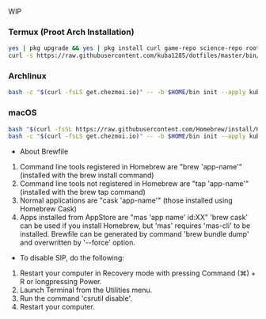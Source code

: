 WIP

### Termux (Proot Arch Installation)
```sh
yes | pkg upgrade && yes | pkg install curl game-repo science-repo root-repo x11-repo
curl -s https://raw.githubusercontent.com/kuba1285/dotfiles/master/bin/termux-init.sh | bash
```
### Archlinux
```sh
bash -c "$(curl -fsLS get.chezmoi.io)" -- -b $HOME/bin init --apply kuba1285
```
### macOS
```sh
bash "$(curl -fsSL https://raw.githubusercontent.com/Homebrew/install/HEAD/install.sh)"
bash -c "$(curl -fsLS get.chezmoi.io)" -- -b $HOME/bin init --apply kuba1285
```

* About Brewfile
 1. Command line tools registered in Homebrew are "brew 'app-name'" (installed with the brew install command)
 2. Command line tools not registered in Homebrew are "tap 'app-name'" (installed with the brew tap command)
 3. Normal applications are "cask 'app-name'" (those installed using Homebrew Cask)
 4. Apps installed from AppStore are "mas 'app name' id:XX"
 'brew cask' can be used if you install Homebrew, but 'mas' requires 'mas-cli' to be installed.
 Brewfile can be generated by command 'brew bundle dump' and overwritten by '--force' option.

* To disable SIP, do the following:
 1. Restart your computer in Recovery mode with pressing Command (⌘) + R or longpressing Power.
 2. Launch Terminal from the Utilities menu.
 3. Run the command 'csrutil disable'.
 4. Restart your computer.
